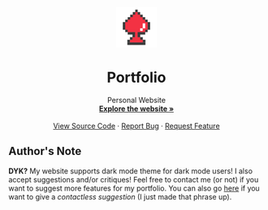 <a id="readme-top"></a>

<!-- PROJECT LOGO -->
<br />
<div align="center">
  <a href="https://github.com/krislette/portfolio">
    <img src="assets/icon.png" alt="Logo" width="80" height="80">
  </a>

  <h1 align="center">Portfolio</h1>
  <p align="center">
    Personal Website
    <br />
    <a href="https://acelixir.tech/"><strong>Explore the website »</strong></a>
    <br />
    <br />
    <a href="https://github.com/krislette/portfolio">View Source Code</a>
    ·
    <a href="https://github.com/krislette/jeepney-navigation/issues">Report Bug</a>
    ·
    <a href="https://github.com/krislette/jeepney-navigation/issues">Request Feature</a>
  </p>
</div>

## Author's Note
**DYK?** My website supports dark mode theme for dark mode users! I also accept suggestions and/or critiques!
Feel free to contact me (or not) if you want to suggest more features for my portfolio. You can also go 
[here](https://github.com/krislette/portfolio/issues) if you want to give a *contactless suggestion*
(I just made that phrase up). 

